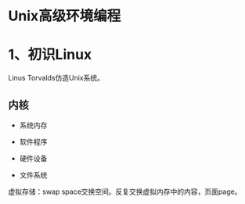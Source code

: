 # Unix高级环境编程

# 1、初识Linux

Linus Torvalds仿造Unix系统。

## 内核

- 系统内存

- 软件程序

- 硬件设备

- 文件系统



虚拟存储：swap space交换空间。反复交换虚拟内存中的内容，页面page。